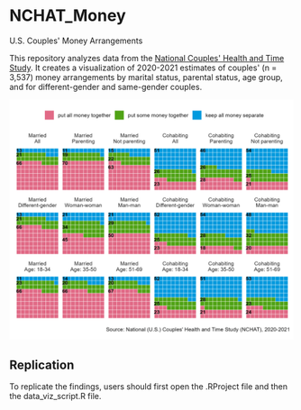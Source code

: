 # NCHAT_Money
U.S. Couples' Money Arrangements
  
This repository analyzes data from the [National Couples' Health and Time Study](https://www.icpsr.umich.edu/web/DSDR/studies/38417).
It creates a visualization of 2020-2021 estimates of couples' (n = 3,537) money arrangements 
by marital status, parental status, age group, and for different-gender and same-gender couples.  


![Figure of U.S. couples' money arrangements](https://github.com/jrpepin/NCHAT_Money/blob/master/waffle.png)

## Replication
To replicate the findings, users should first open the .RProject file and then the data_viz_script.R file.
